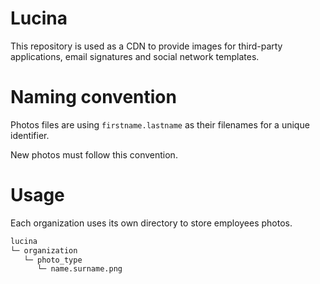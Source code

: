 # Lucina
This repository is used as a CDN to provide images for third-party applications, email signatures and social network templates.

# Naming convention
Photos files are using `firstname.lastname` as their filenames for a unique identifier.

New photos must follow this convention.

# Usage
Each organization uses its own directory to store employees photos.

```bash
lucina
└─ organization
   └─ photo_type
      └─ name.surname.png
```
